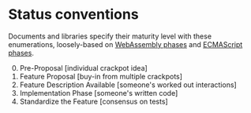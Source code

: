 # Status conventions

Documents and libraries specify their maturity level with these enumerations, loosely-based on [WebAssembly phases](https://github.com/WebAssembly/meetings/blob/main/process/phases.md) and [ECMAScript phases](https://www.proposals.es/stages).

0. Pre-Proposal [individual crackpot idea]
1. Feature Proposal [buy-in from multiple crackpots]
2. Feature Description Available [someone's worked out interactions]
3. Implementation Phase [someone's written code]
4. Standardize the Feature [consensus on tests]
